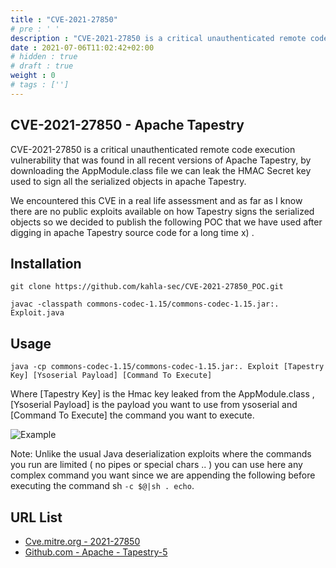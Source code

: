 ```yaml
---
title : "CVE-2021-27850"
# pre : ' '
description : "CVE-2021-27850 is a critical unauthenticated remote code execution vulnerability that was found in all recent versions of Apache Tapestry, by downloading the AppModule.class file we can leak the HMAC Secret key used to sign all the serialized objects in apache Tapestry."
date : 2021-07-06T11:02:42+02:00
# hidden : true
# draft : true
weight : 0
# tags : ['']
---
```


## CVE-2021-27850 - Apache Tapestry

CVE-2021-27850 is a critical unauthenticated remote code execution vulnerability that was found in all recent versions of Apache Tapestry, by downloading the AppModule.class file we can leak the HMAC Secret key used to sign all the serialized objects in apache Tapestry.

We encountered this CVE in a real life assessment and as far as I know there are no public exploits available on how Tapestry signs the serialized objects so we decided to publish the following POC that we have used after digging in apache Tapestry source code for a long time x) .

## Installation

```plain
git clone https://github.com/kahla-sec/CVE-2021-27850_POC.git
```

```plain
javac -classpath commons-codec-1.15/commons-codec-1.15.jar:. Exploit.java
```

## Usage

```plain
java -cp commons-codec-1.15/commons-codec-1.15.jar:. Exploit [Tapestry Key] [Ysoserial Payload] [Command To Execute]
```

Where [Tapestry Key] is the Hmac key leaked from the AppModule.class , [Ysoserial Payload] is the payload you want to use from ysoserial and [Command To Execute] the command you want to execute.

![Example](images/example.png)

Note: Unlike the usual Java deserialization exploits where the commands you run are limited ( no pipes or special chars .. ) you can use here any complex command you want since we are appending the following before executing the command sh `-c $@|sh . echo`.

## URL List

- [Cve.mitre.org - 2021-27850](http://cve.mitre.org/cgi-bin/cvename.cgi?name=2021-27850)
- [Github.com - Apache - Tapestry-5](https://github.com/apache/tapestry-5)
